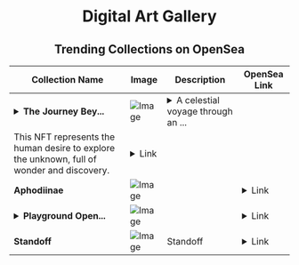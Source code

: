 <div align="center">

# Digital Art Gallery

## Trending Collections on OpenSea

| Collection Name                       | Image                                                                                     | Description                       | OpenSea Link                                                                                          |
|---------------------------------------|-------------------------------------------------------------------------------------------|-----------------------------------|--------------------------------------------------------------------------------------------------------|
| **<details><summary>The Journey Bey...</summary>The Journey Beyond the Stars</details>** | ![Image](https://i.seadn.io/s/raw/files/4e669054a318662e8a47dfc7c6a45bab.jpg?w=500&auto=format?w=200&auto=format) | <details><summary>A celestial voyage through an ...</summary>A celestial voyage through an abstract, cosmic landscape, where the viewer transcends time and space.
This NFT represents the human desire to explore the unknown, full of wonder and discovery.</details> | <details><summary>Link</summary>[The Journey Beyond the Stars](https://opensea.io/collection/the-journey-beyond-the-stars)</details> |
| **Aphodiinae** | ![Image](https://i.seadn.io/s/raw/files/8e4dd7fd9538edae32585c18a3003f20.jpg?w=500&auto=format?w=200&auto=format) |  | <details><summary>Link</summary>[Aphodiinae](https://opensea.io/collection/aphodiinae)</details> |
| **<details><summary>Playground Open...</summary>Playground Open Ticketing Ecosystem Event 11992</details>** | ![Image](https://i.seadn.io/s/raw/files/ad4b567b5e819f5eb9dc8588aeb6896f.png?w=500&auto=format?w=200&auto=format) |  | <details><summary>Link</summary>[Playground Open Ticketing Ecosystem Event 11992](https://opensea.io/collection/playground-open-ticketing-ecosystem-event-11992)</details> |
| **Standoff** | ![Image](https://i.seadn.io/s/raw/files/368d5aa3e0c29c54dbce07bd6cb6e3a9.jpg?w=500&auto=format?w=200&auto=format) | Standoff | <details><summary>Link</summary>[Standoff](https://opensea.io/collection/standoff-4)</details> |

</div>